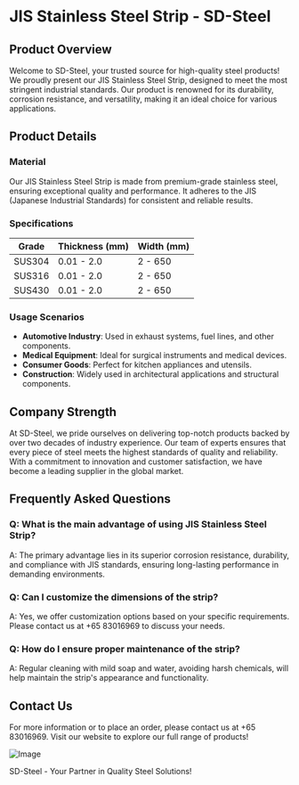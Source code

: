 # JIS Stainless Steel Strip - SD-Steel

## Product Overview

Welcome to SD-Steel, your trusted source for high-quality steel products! We proudly present our JIS Stainless Steel Strip, designed to meet the most stringent industrial standards. Our product is renowned for its durability, corrosion resistance, and versatility, making it an ideal choice for various applications.

## Product Details

### Material
Our JIS Stainless Steel Strip is made from premium-grade stainless steel, ensuring exceptional quality and performance. It adheres to the JIS (Japanese Industrial Standards) for consistent and reliable results.

### Specifications

| **Grade** | **Thickness (mm)** | **Width (mm)** |
|-----------|--------------------|----------------|
| SUS304    | 0.01 - 2.0         | 2 - 650        |
| SUS316    | 0.01 - 2.0         | 2 - 650        |
| SUS430    | 0.01 - 2.0         | 2 - 650        |

### Usage Scenarios
- **Automotive Industry**: Used in exhaust systems, fuel lines, and other components.
- **Medical Equipment**: Ideal for surgical instruments and medical devices.
- **Consumer Goods**: Perfect for kitchen appliances and utensils.
- **Construction**: Widely used in architectural applications and structural components.

## Company Strength

At SD-Steel, we pride ourselves on delivering top-notch products backed by over two decades of industry experience. Our team of experts ensures that every piece of steel meets the highest standards of quality and reliability. With a commitment to innovation and customer satisfaction, we have become a leading supplier in the global market.

## Frequently Asked Questions

### Q: What is the main advantage of using JIS Stainless Steel Strip?
A: The primary advantage lies in its superior corrosion resistance, durability, and compliance with JIS standards, ensuring long-lasting performance in demanding environments.

### Q: Can I customize the dimensions of the strip?
A: Yes, we offer customization options based on your specific requirements. Please contact us at +65 83016969 to discuss your needs.

### Q: How do I ensure proper maintenance of the strip?
A: Regular cleaning with mild soap and water, avoiding harsh chemicals, will help maintain the strip's appearance and functionality.

## Contact Us

For more information or to place an order, please contact us at +65 83016969. Visit our website to explore our full range of products!

![Image](https://github.com/user-attachments/assets/2567258e-e124-4816-932d-1809bd27ef0b)

SD-Steel - Your Partner in Quality Steel Solutions!